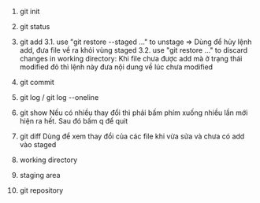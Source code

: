 1. git init
2. git status
3. git add
    3.1. use "git restore --staged <file>..." to unstage => Dùng để hủy lệnh add, đưa file về ra khỏi vùng staged
    3.2. use "git restore <file>..." to discard changes in working 
directory: Khi file chưa được add mà ở trạng thái modified đỏ thì lệnh này đưa nội dung về lúc chưa modified
4. git commit
5. git log / git log --oneline
6. git show <id commit>
    Nếu có nhiều thay đổi thì phải bấm phím xuống nhiều lần mới hiện ra hết. Sau đó bấm q để quit
7. git diff 
    Dùng để xem thay đổi của các file khi vừa sửa và chưa có add vào staged

8. working directory
9. staging area
10. git repository

